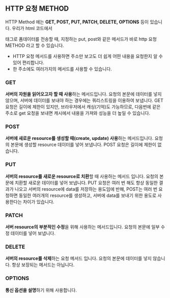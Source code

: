 ## HTTP 요청 METHOD

HTTP Method 에는 **GET, POST, PUT, PATCH, DELETE, OPTIONS** 등이 있습니다. 우리가 html 코드에서 <form>태그로 폼데이터를 전송할 때, 지정하는 put, post와 같은 메서드가 바로 http 요청 METHOD 라고 할 수 있습니다.

- HTTP 요청 메서드를 사용하면 주소만 보고도 더 쉽게 어떤 내용을 요청한지 알 수 있어 편리합니다.
- 한 주소에도 여러가지의 메서드를 사용할 수 있습니다.

### GET

**서버의 자원을 읽어오고자 할 때 사용**하는 메서드입니다. 요청의 본문에 데이터를 넣지 않으며, 서버에 데이터를 보내야 하는 경우에는 쿼리스트링을 이용하여 보냅니다. GET 요청은 길이에 제한이 있지만, 브라우저에서 캐싱(기억)도 가능하므로, 다음번에 같은 주소로 get 요청을 보내면 캐시에서 내용을 가져와 성능을 더 높일 수 있습니다.

### POST

**서버에 새로운 resource를 생성할 때(create, update) 사용**하는 메서드입니다. 요청의 본문에 생성할 resource 데이터를 넣어 보냅니다. POST 요청은 길이에 제한이 없습니다.

### PUT

**서버의 resource를 새로운 resource로 치환**할 때 사용하는 메서드 입니다. 요청의 본문에 치환할 새로운 데이터를 넣어 보냅니다. PUT 요청은 여러 번 해도 항상 동일한 결과가 나오고 서버의 resource에 data를 저장하는 용도임에 반해, POST는 여러 번 요청하면 동일한 여러개의 resource를 생성하고, 서버에 data를 보내기 위한 용도로 사용한다는 차이가 있습니다.

### PATCH

**서버 resource의 부분적인 수정**을 위해 사용하는 메서드입니다. 요청의 본문에 일부 수정 데이터를 넣어 보냅니다.

### DELETE

**서버의 resource를 삭제**하는 요청 메서드 입니다. 요청의 본문에 데이터를 넣지 않습니다. 항상 보장되는 메서드는 아닙니다.

### OPTIONS

**통신 옵션을 설명**하기 위해 사용합니다.
